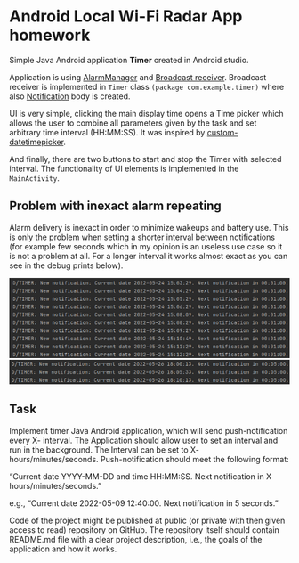 # Android Local Wi-Fi Radar App homework

Simple Java Android application **Timer** created in Android studio.

Application is using [AlarmManager](https://developer.android.com/training/scheduling/alarms) and [Broadcast receiver](https://developer.android.com/guide/components/broadcasts). Broadcast receiver is implemented in `Timer` class `(package com.example.timer)` where also [Notification](https://developer.android.com/guide/topics/ui/notifiers/notifications) body is created.

UI is very simple, clicking the main display time opens a Time picker which allows the user to combine all parameters given by the task and set arbitrary time interval (HH:MM:SS). It was inspired by [custom-datetimepicker](https://stackoverflow.com/questions/7847623/how-to-pick-a-second-using-timepicker-android).

And finally, there are two buttons to start and stop the Timer with selected interval. The functionality of UI elements is implemented in the `MainActivity`.


## Problem with inexact alarm repeating

Alarm delivery is inexact in order to minimize wakeups and battery use. This is only the problem when setting a shorter interval between notifications (for example few seconds which in my opinion is an useless use case so it is not a problem at all. For a longer interval it works almost exact as you can see in the debug prints below).

![debug](img/debug.PNG)
![debug](img/debug_5m.PNG)

## Task

Implement timer Java Android application, which will send push-notification every X- interval. The
Application should allow user to set an interval and run in the background. The Interval can be set to X-
hours/minutes/seconds. Push-notification should meet the following format:

“Current date YYYY-MM-DD and time HH:MM:SS. Next notification in X hours/minutes/seconds.”

e.g., “Current date 2022-05-09 12:40:00. Next notification in 5 seconds.”

Code of the project might be published at public (or private with then given access to read) repository
on GitHub. The repository itself should contain README.md file with a clear project description, i.e., the
goals of the application and how it works.

